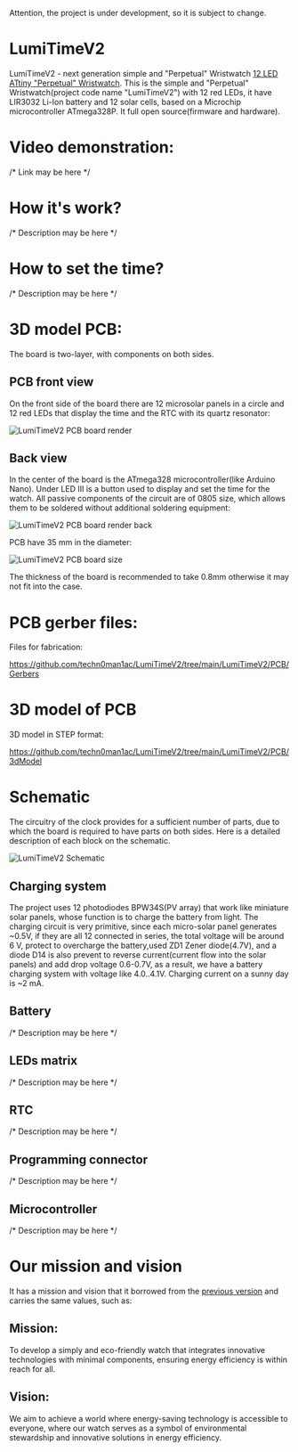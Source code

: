 Attention, the project is under development, so it is subject to change.

# LumiTimeV2

LumiTimeV2 - next generation simple and "Perpetual" Wristwatch [12 LED ATtiny "Perpetual" Wristwatch](https://github.com/techn0man1ac/PerpetualLEDWristwatch). This is the simple and "Perpetual" Wristwatch(project code name "LumiTimeV2") with 12 red LEDs, it have LIR3032 Li-Ion battery and 12 solar cells, based on a Microchip microcontroller ATmega328P. It full open source(firmware and hardware).

# Video demonstration:

/* Link may be here */

# How it's work?

/* Description may be here */

# How to set the time?

/* Description may be here */

# 3D model PCB:

The board is two-layer, with components on both sides. 

## PCB front view

On the front side of the board there are 12 microsolar panels in a circle and 12 red LEDs that display the time and the RTC with its quartz resonator:

![LumiTimeV2 PCB board render](https://raw.githubusercontent.com/techn0man1ac/LumiTimeV2/refs/heads/main/LumiTimeV2/img/LumiTimeV2BoardRender.png)

## Back view

In the center of the board is the ATmega328 microcontroller(like Arduino Nano). Under LED III is a button used to display and set the time for the watch. All passive components of the circuit are of 0805 size, which allows them to be soldered without additional soldering equipment:

![LumiTimeV2 PCB board render back](https://raw.githubusercontent.com/techn0man1ac/LumiTimeV2/refs/heads/main/LumiTimeV2/img/LumiTimeV2BoardRenderBack.png)

PCB have 35 mm in the diameter:

![LumiTimeV2 PCB board size](https://raw.githubusercontent.com/techn0man1ac/LumiTimeV2/refs/heads/main/LumiTimeV2/img/LumiTimeV2PCBSizes.png)

The thickness of the board is recommended to take 0.8mm otherwise it may not fit into the case.

# PCB gerber files:

Files for fabrication:

https://github.com/techn0man1ac/LumiTimeV2/tree/main/LumiTimeV2/PCB/Gerbers

# 3D model of PCB 

3D model in STEP format:

https://github.com/techn0man1ac/LumiTimeV2/tree/main/LumiTimeV2/PCB/3dModel

# Schematic

The circuitry of the clock provides for a sufficient number of parts, due to which the board is required to have parts on both sides. Here is a detailed description of each block on the schematic.

![LumiTimeV2 Schematic](https://raw.githubusercontent.com/techn0man1ac/LumiTimeV2/refs/heads/main/LumiTimeV2/img/LumiTimeV2Schematic.png)

## Charging system

The project uses 12 photodiodes BPW34S(PV array) that work like miniature solar panels, whose function is to charge the battery from light. 
The charging circuit is very primitive, since each micro-solar panel generates ~0.5V, if they are all 12 connected in series, the total voltage will be around 6 V, protect to overcharge the battery,used ZD1 Zener diode(4.7V), and a diode D14 is also prevent to reverse current(current flow into the solar panels) and add drop voltage 0.6-0.7V, as a result, we have a battery charging system with voltage like 4.0..4.1V. Charging current on a sunny day is ~2 mA.

## Battery

/* Description may be here */

## LEDs matrix

/* Description may be here */

## RTC

/* Description may be here */

## Programming connector

/* Description may be here */

## Microcontroller

/* Description may be here */

# Our mission and vision

It has a mission and vision that it borrowed from the [previous version](https://github.com/techn0man1ac/PerpetualLEDWristwatch) and carries the same values, such as:

## Mission:

To develop a simply and eco-friendly watch that integrates innovative technologies with minimal components, ensuring energy efficiency is within reach for all.

## Vision:

We aim to achieve a world where energy-saving technology is accessible to everyone, where our watch serves as a symbol of environmental stewardship and innovative solutions in energy efficiency.
